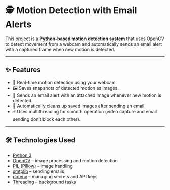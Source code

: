 # 🕵️ Motion Detection with Email Alerts

This project is a **Python-based motion detection system** that uses OpenCV to detect movement from a webcam and automatically sends an email alert with a captured frame when new motion is detected.

---

## ✨ Features
- 🎥 Real-time motion detection using your webcam.
- 🖼️ Saves snapshots of detected motion as images.
- 📧 Sends an email alert with an attached image whenever new motion is detected.
- 🧹 Automatically cleans up saved images after sending an email.
- ⚡ Uses multithreading for smooth operation (video capture and email sending don’t block each other).

---

## 🛠️ Technologies Used
- [Python 3](https://www.python.org/)
- [OpenCV](https://opencv.org/) – image processing and motion detection
- [PIL (Pillow)](https://pillow.readthedocs.io/) – image handling
- [smtplib](https://docs.python.org/3/library/smtplib.html) – sending emails
- [dotenv](https://pypi.org/project/python-dotenv/) – managing secrets and API keys
- [Threading](https://docs.python.org/3/library/threading.html) – background tasks
